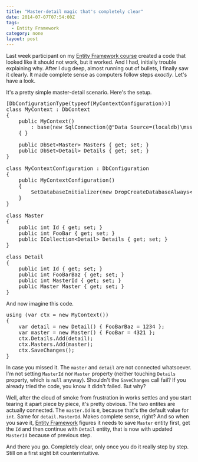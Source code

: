 ```yaml
---
title: "Master-detail magic that's completely clear"
date: 2014-07-07T07:54:00Z
tags:
  - Entity Framework
category: none
layout: post
---
```

Last week participant on my [Entity Framework course][1] created a code that looked like it should not work, but it worked. And I had, initially trouble explaining why. After I dug deep, almost running out of bullets, I finally saw it clearly. It made complete sense as computers follow steps _exactly_. Let's have a look. 

<!-- excerpt -->

It's a pretty simple master-detail scenario. Here's the setup.

<pre class="brush:csharp">
[DbConfigurationType(typeof(MyContextConfiguration))]
class MyContext : DbContext
{
	public MyContext()
		: base(new SqlConnection(@"Data Source=(localdb)\mssql;Initial Catalog=test;Integrated Security=True"), true)
	{ }

	public DbSet&lt;Master&gt; Masters { get; set; }
	public DbSet&lt;Detail&gt; Details { get; set; }
}

class MyContextConfiguration : DbConfiguration
{
	public MyContextConfiguration()
	{
		SetDatabaseInitializer(new DropCreateDatabaseAlways&lt;MyContext&gt;());
	}
}

class Master
{
	public int Id { get; set; }
	public int FooBar { get; set; }
	public ICollection&lt;Detail&gt; Details { get; set; }
}

class Detail
{
	public int Id { get; set; }
	public int FooBarBaz { get; set; }
	public int MasterId { get; set; }
	public Master Master { get; set; }
}
</pre>

And now imagine this code.

<pre class="brush:csharp">
using (var ctx = new MyContext())
{
	var detail = new Detail() { FooBarBaz = 1234 };
	var master = new Master() { FooBar = 4321 };
	ctx.Details.Add(detail);
	ctx.Masters.Add(master);
	ctx.SaveChanges();
}
</pre>

In case you missed it. The `master` and `detail` are not connected whatsoever. I'm not setting `MasterId` nor `Master` property (neither touching `Details` property, which is `null` anyway). Shouldn't the `SaveChanges` call fail? If you already tried the code, you know it didn't failed. But why?

Well, after the cloud of smoke from frustration in works settles and you start tearing it apart piece by piece, it's pretty obvious. The two entites are actually connected. The `master.Id` is `0`, because that's the default value for `int`. Same for `detail.MasterId`. Makes complete sense, right? And so when you save it, [Entity Framework][2] figures it needs to save `Master` entity first, get the `Id` and then continue with `Detail` entity, that is now with updated `MasterId` because of previous step.

And there you go. Completely clear, only once you do it really step by step. Still on a first sight bit counterintuitive.

[1]: http://www.x2develop.com
[2]: http://msdn.com/ef